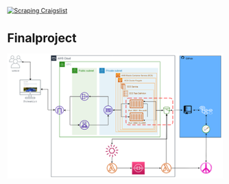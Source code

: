 [![Scraping Craigslist](https://github.com/HarTigran/Finalproject/actions/workflows/main.yml/badge.svg)](https://github.com/HarTigran/Finalproject/actions/workflows/main.yml)

# Finalproject

![Diagram](https://github.com/HarTigran/Finalproject/blob/main/car-project-master/Images/Car-project-Draw.png?raw=true)
